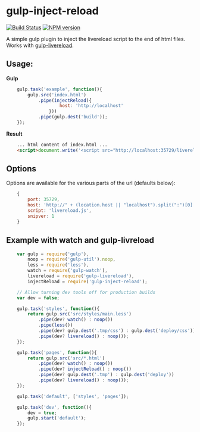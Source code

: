 # gulp-inject-reload
[![Build Status](https://travis-ci.org/Schmicko/gulp-inject-reload.svg?branch=master)](https://travis-ci.org/Schmicko/gulp-inject-reload)
[![NPM version](https://badge.fury.io/js/gulp-inject-reload.svg)](http://badge.fury.io/js/gulp-inject-reload)

A simple gulp plugin to inject the livereload script to the end of html files.
Works with [gulp-livereload](https://www.npmjs.org/package/gulp-livereload/).

## Usage:

**Gulp**

```js
    gulp.task('example', function(){
        gulp.src('index.html')
            .pipe(injectReload({
                    host: 'http://localhost'
                }))
            .pipe(gulp.dest('build'));
    });
```

**Result**

```html
    ... html content of index.html ...
    <script>document.write('<script src="http://localhost:35729/livereload.js?snipver=1"></script>');</script>
```

## Options

Options are available for the various parts of the url (defaults below):

```js
    {
        port: 35729,
        host: 'http://" + (location.host || "localhost").split(":")[0] + "',
        script: 'livereload.js',
        snipver: 1
    }
```

## Example with watch and gulp-livreload

```js
    var gulp = require('gulp'),
        noop = require('gulp-util').noop,
        less = require('less'),
        watch = require('gulp-watch'),
        livereload = require('gulp-livereload'),
        injectReload = require('gulp-inject-reload');

    // Allow turning dev tools off for production builds
    var dev = false;

    gulp.task('styles', function(){
        return gulp.src('src/styles/main.less')
            .pipe(dev? watch() : noop())
            .pipe(less())
            .pipe(dev? gulp.dest('.tmp/css') : gulp.dest('deploy/css'))
            .pipe(dev? livereload() : noop());
    });

    gulp.task('pages', function(){
        return gulp.src('src/*.html')
            .pipe(dev? watch() : noop())
            .pipe(dev? injectReload() : noop())
            .pipe(dev? gulp.dest('.tmp') : gulp.dest('deploy'))
            .pipe(dev? livereload() : noop());
    });

    gulp.task('default', ['styles', 'pages']);

    gulp.task('dev', function(){
        dev = true;
        gulp.start('default');
    });
```
